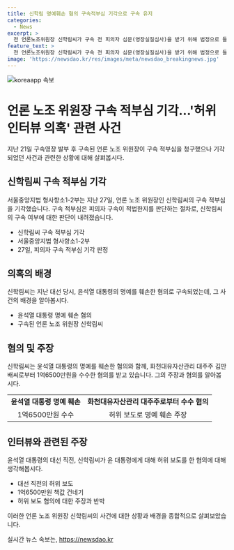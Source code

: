 ```yaml
---
title: 신학림 명예훼손 혐의 구속적부심 기각으로 구속 유지
categories:
  - News
excerpt: >
  전 언론노조위원장 신학림씨가 구속 전 피의자 심문(영장실질심사)을 받기 위해 법정으로 들어가고, 혐의인 허위 인터뷰로 윤석열 대통령의 명예를 훼손한 혐의를 받아 구속 적법성을 요청했지만 기각됐다. 신 전 위원장은 명예훼손, 배임수재, 공갈, 청탁금지법 위반 등 혐의를 받으며, 허위 보도 대가를 받은 혐의를 부인하고 있다.
feature_text: >
  전 언론노조위원장 신학림씨가 구속 전 피의자 심문(영장실질심사)을 받기 위해 법정으로 들어가고, 혐의인 허위 인터뷰로 윤석열 대통령의 명예를 훼손한 혐의를 받아 구속 적법성을 요청했지만 기각됐다. 신 전 위원장은 명예훼손, 배임수재, 공갈, 청탁금지법 위반 등 혐의를 받으며, 허위 보도 대가를 받은 혐의를 부인하고 있다.
image: 'https://newsdao.kr/res/images/meta/newsdao_breakingnews.jpg'
---
```


<p><img src="https://newsdao.kr/res/images/meta/newsdao_breakingnews.jpg" alt="koreaapp 속보" /></p>

<h1>언론 노조 위원장 구속 적부심 기각…'허위 인터뷰 의혹' 관련 사건</h1>

<p data-ke-size="size16">지난 21일 구속영장 발부 후 구속된 언론 노조 위원장이 구속 적부심을 청구했으나 기각되었던 사건과 관련한 상황에 대해 살펴봅시다.</p>

<h2 data-ke-size="size26">신학림씨 구속 적부심 기각</h2>

<p data-ke-size="size16">서울중앙지법 형사항소1-2부는 지난 27일, 언론 노조 위원장인 신학림씨의 구속 적부심을 기각했습니다. 구속 적부심은 피의자 구속이 적법한지를 판단하는 절차로, 신학림씨의 구속 여부에 대한 판단이 내려졌습니다.</p>

<ul>
  <li>신학림씨 구속 적부심 기각</li>
  <li>서울중앙지법 형사항소1-2부</li>
  <li>27일, 피의자 구속 적부심 기각 판정</li>
</ul>

<h2 data-ke-size="size26">의혹의 배경</h2>

<p data-ke-size="size16">신학림씨는 지난 대선 당시, 윤석열 대통령의 명예를 훼손한 혐의로 구속되었는데, 그 사건의 배경을 알아봅시다.</p>

<ul>
  <li>윤석열 대통령 명예 훼손 혐의</li>
  <li>구속된 언론 노조 위원장 신학림씨</li>
</ul>

<h2 data-ke-size="size26">혐의 및 주장</h2>

<p data-ke-size="size16">신학림씨는 윤석열 대통령의 명예를 훼손한 혐의와 함께, 화천대유자산관리 대주주 김만배씨로부터 1억6500만원을 수수한 혐의를 받고 있습니다. 그의 주장과 혐의를 알아봅시다.</p>

<table>
  <tr>
    <td style="text-align: center; height: 17px;"><b>윤석열 대통령 명예 훼손</b></td>
    <td style="text-align: center; height: 17px;"><b>화천대유자산관리 대주주로부터 수수 혐의</b></td>
  </tr>
  <tr>
    <td style="text-align: center; height: 17px;">1억6500만원 수수</td>
    <td style="text-align: center; height: 17px;">허위 보도로 명예 훼손 주장</td>
  </tr>
</table>

<h2 data-ke-size="size26">인터뷰와 관련된 주장</h2>

<p data-ke-size="size16">윤석열 대통령의 대선 직전, 신학림씨가 윤 대통령에게 대해 허위 보도를 한 혐의에 대해 생각해봅시다.</p>

<ul>
  <li>대선 직전의 허위 보도</li>
  <li>1억6500만원 책값 건네기</li>
  <li>허위 보도 혐의에 대한 주장과 반박</li>
</ul>

<p data-ke-size="size16">이러한 언론 노조 위원장 신학림씨의 사건에 대한 상황과 배경을 종합적으로 살펴보았습니다.</p>
실시간 뉴스 속보는, <a href="https://newsdao.kr" rel="dofollow">https://newsdao.kr</a>


